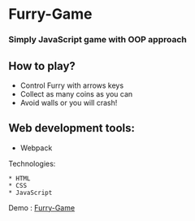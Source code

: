 # Furry-Game
### Simply JavaScript game with OOP approach

## How to play?

* Control Furry with arrows keys
* Collect as many coins as you can
* Avoid walls or you will crash!

## Web development tools:

* Webpack

Technologies:
```
* HTML
* CSS
* JavaScript

```

Demo : [Furry-Game](https://adambizan.github.io/Furry-Game/)

